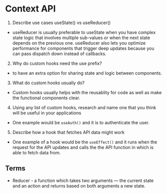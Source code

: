 # Context API

1. Describe use cases useState() vs useReducer()
- useReducer is usually preferable to useState when you have complex state logic that involves multiple sub-values or when the next state depends on the previous one. useReducer also lets you optimize performance for components that trigger deep updates because you can pass dispatch down instead of callbacks.
2. Why do custom hooks need the use prefix?
- to have an extra option for sharing state and logic between components.
3. What do custom hooks usually do?
- Custom hooks usually helps with the reusablity for code as well as make the functional components clear.
4. Using any list of custom hooks, research and name one that you think will be useful in your applications 
- One example would be `useAuth()` and it is to authenticate the user.
5. Describe how a hook that fetches API data might work
- One example of a hook would be the `useEffect()` and it runs when the request for the API updates and calls the the API function in which is able to fetch data from.

## Terms
- Reducer - a function which takes two arguments — the current state and an action and returns based on both arguments a new state.
